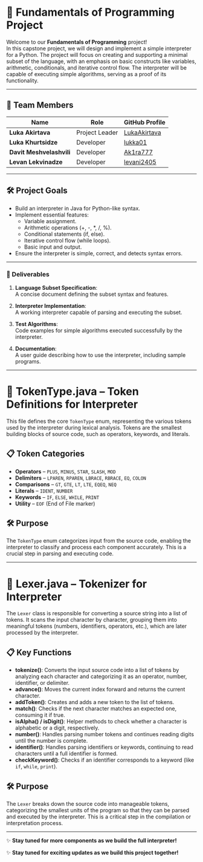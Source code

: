 # 🚀 Fundamentals of Programming Project

Welcome to our **Fundamentals of Programming** project!  
In this capstone project, we will design and implement a simple interpreter 
for a Python. The project will focus on creating and supporting 
a minimal subset of the language, with an emphasis on basic constructs like 
variables, arithmetic, conditionals, and iterative control flow. The interpreter 
will be capable of executing simple algorithms, serving as a proof of its functionality.

---

## 👥 Team Members

| Name                        | Role            | GitHub Profile                                   |
|-----------------------------|-----------------|--------------------------------------------------|
| **Luka Akirtava**           | Project Leader  | [LukaAkirtava](https://github.com/LukaAkirtava)  |
| **Luka Khurtsidze**         | Developer       | [lukka01](https://github.com/lukka01)            |
| **Davit Meshvelashvili**    | Developer       | [Ak1ra777](https://github.com/Ak1ra777)          |
| **Levan Lekvinadze**        | Developer       | [levani2405](https://github.com/levani2405)      |

---

## 🛠️ Project Goals
- Build an interpreter in Java for Python-like syntax.  
- Implement essential features:  
	- Variable assignment.  
	- Arithmetic operations (+, -, *, /, %).  
	- Conditional statements (if, else).  
	- Iterative control flow (while loops).  
	- Basic input and output.
- Ensure the interpreter is simple, correct, and detects syntax errors.  

---

### 🚚 Deliverables
1. **Language Subset Specification**:  
   A concise document defining the subset syntax and features.
   
2. **Interpreter Implementation**:  
   A working interpreter capable of parsing and executing the subset.
   
3. **Test Algorithms**:  
   Code examples for simple algorithms executed successfully by the interpreter.
   
4. **Documentation**:  
   A user guide describing how to use the interpreter, including sample programs.

---

# 🧩 TokenType.java – Token Definitions for Interpreter

This file defines the core `TokenType` enum, representing the various tokens used by the interpreter during lexical analysis. Tokens are the smallest building blocks of source code, such as operators, keywords, and literals.

## 📋 Token Categories
- **Operators** – `PLUS`, `MINUS`, `STAR`, `SLASH`, `MOD`
- **Delimiters** – `LPAREN`, `RPAREN`, `LBRACE`, `RBRACE`, `EQ`, `COLON`
- **Comparisons** – `GT`, `GTE`, `LT`, `LTE`, `EQEQ`, `NEQ`
- **Literals** – `IDENT`, `NUMBER`
- **Keywords** – `IF`, `ELSE`, `WHILE`, `PRINT`
- **Utility** – `EOF` (End of File marker)

## 🛠️ Purpose
The `TokenType` enum categorizes input from the source code, enabling the interpreter to classify and process each component accurately. This is a crucial step in parsing and executing code.

---

# 🧩 Lexer.java – Tokenizer for Interpreter

The `Lexer` class is responsible for converting a source string into a list of tokens. It scans the input character by character, grouping them into meaningful tokens (numbers, identifiers, operators, etc.), which are later processed by the interpreter.

## 📋 Key Functions
- **tokenize()**: Converts the input source code into a list of tokens by analyzing each character and categorizing it as an operator, number, identifier, or delimiter.
- **advance()**: Moves the current index forward and returns the current character.
- **addToken()**: Creates and adds a new token to the list of tokens.
- **match()**: Checks if the next character matches an expected one, consuming it if true.
- **isAlpha() / isDigit()**: Helper methods to check whether a character is alphabetic or a digit, respectively.
- **number()**: Handles parsing number tokens and continues reading digits until the number is complete.
- **identifier()**: Handles parsing identifiers or keywords, continuing to read characters until a full identifier is formed.
- **checkKeyword()**: Checks if an identifier corresponds to a keyword (like `if`, `while`, `print`).

## 🛠️ Purpose
The `Lexer` breaks down the source code into manageable tokens, categorizing the smallest units of the program so that they can be parsed and executed by the interpreter. This is a critical step in the compilation or interpretation process.

---

✨ **Stay tuned for more components as we build the full interpreter!**



✨ **Stay tuned for exciting updates as we build this project together!**  
